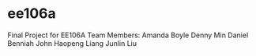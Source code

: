 # ee106a
Final Project for EE106A
Team Members: 
Amanda Boyle
Denny Min
Daniel Benniah John
Haopeng Liang
Junlin Liu
